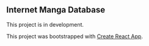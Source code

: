## Internet Manga Database
This project is in development.
    
This project was bootstrapped with [Create React App](https://github.com/facebook/create-react-app).